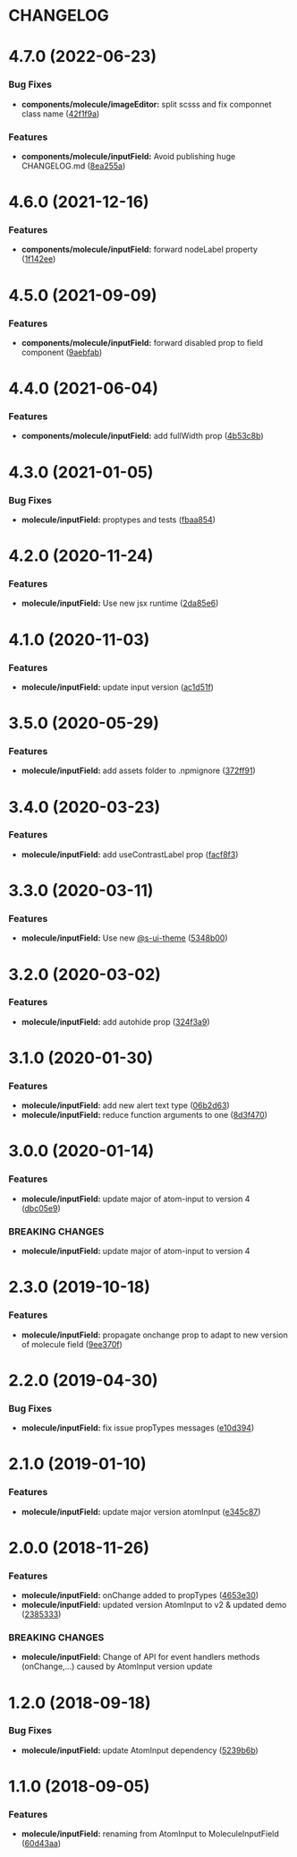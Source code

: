 # CHANGELOG

# 4.7.0 (2022-06-23)


### Bug Fixes

* **components/molecule/imageEditor:** split scsss and fix componnet class name ([42f1f9a](https://github.com/SUI-Components/sui-components/commit/42f1f9a1199db1b553224bb31ba2015e0ad99796))


### Features

* **components/molecule/inputField:** Avoid publishing huge CHANGELOG.md ([8ea255a](https://github.com/SUI-Components/sui-components/commit/8ea255a9cc6c2a0040a836821d41021e46c38745))



# 4.6.0 (2021-12-16)


### Features

* **components/molecule/inputField:** forward nodeLabel property ([1f142ee](https://github.com/SUI-Components/sui-components/commit/1f142ee469619642625d3ea2399b3d6f3c7fddd8))



# 4.5.0 (2021-09-09)


### Features

* **components/molecule/inputField:** forward disabled prop to field component ([9aebfab](https://github.com/SUI-Components/sui-components/commit/9aebfab586bc85a97fa8d20eca2e0a26c41cca1c))



# 4.4.0 (2021-06-04)


### Features

* **components/molecule/inputField:** add fullWidth prop ([4b53c8b](https://github.com/SUI-Components/sui-components/commit/4b53c8b0b31a654c1bba22073252c1ed634ca2ee))



# 4.3.0 (2021-01-05)


### Bug Fixes

* **molecule/inputField:** proptypes and tests ([fbaa854](https://github.com/SUI-Components/sui-components/commit/fbaa854418b8ebd54b8de037a52feb313de0d05a))



# 4.2.0 (2020-11-24)


### Features

* **molecule/inputField:** Use new jsx runtime ([2da85e6](https://github.com/SUI-Components/sui-components/commit/2da85e6cd4fc4321309113fe4a09c6230aff8e8f))



# 4.1.0 (2020-11-03)


### Features

* **molecule/inputField:** update input version ([ac1d51f](https://github.com/SUI-Components/sui-components/commit/ac1d51f1f872b276676feeddeb180c9e42eee577))



# 3.5.0 (2020-05-29)


### Features

* **molecule/inputField:** add assets folder to .npmignore ([372ff91](https://github.com/SUI-Components/sui-components/commit/372ff914c6e15538934fa8e5a21557436f7bfec6))



# 3.4.0 (2020-03-23)


### Features

* **molecule/inputField:** add useContrastLabel prop ([facf8f3](https://github.com/SUI-Components/sui-components/commit/facf8f3879a87f0b893b49a910ad45d4bbdd6daf))



# 3.3.0 (2020-03-11)


### Features

* **molecule/inputField:** Use new [@s-ui-theme](https://github.com/s-ui-theme) ([5348b00](https://github.com/SUI-Components/sui-components/commit/5348b00a6eb5e46f53bcae27fff0944d502d54c3))



# 3.2.0 (2020-03-02)


### Features

* **molecule/inputField:** add autohide prop ([324f3a9](https://github.com/SUI-Components/sui-components/commit/324f3a91d2b3c3adf6b01611ba018d920d2bb78e))



# 3.1.0 (2020-01-30)


### Features

* **molecule/inputField:** add new alert text type ([06b2d63](https://github.com/SUI-Components/sui-components/commit/06b2d63fcc37088f5f8ab554f5c26efbf6b32d76))
* **molecule/inputField:** reduce function arguments to one ([8d3f470](https://github.com/SUI-Components/sui-components/commit/8d3f470055130ac2dd873312bf268202730130a8))



# 3.0.0 (2020-01-14)


### Features

* **molecule/inputField:** update major of atom-input to version 4 ([dbc05e9](https://github.com/SUI-Components/sui-components/commit/dbc05e9cf1a3f85a25c1fdce8c1f5170ec978185))


### BREAKING CHANGES

* **molecule/inputField:** update major of atom-input to version 4



# 2.3.0 (2019-10-18)


### Features

* **molecule/inputField:** propagate onchange prop to adapt to new version of molecule field ([9ee370f](https://github.com/SUI-Components/sui-components/commit/9ee370fc2017688512d9e402434f5a064d5cf727))



# 2.2.0 (2019-04-30)


### Bug Fixes

* **molecule/inputField:** fix issue propTypes messages ([e10d394](https://github.com/SUI-Components/sui-components/commit/e10d39417198519de1d5963e44d19977919a40cc))



# 2.1.0 (2019-01-10)


### Features

* **molecule/inputField:** update major version atomInput ([e345c87](https://github.com/SUI-Components/sui-components/commit/e345c87141f454a50ac5c31ea239919d4d1a2b36))



# 2.0.0 (2018-11-26)


### Features

* **molecule/inputField:** onChange added to propTypes ([4653e30](https://github.com/SUI-Components/sui-components/commit/4653e30d932ba94b25dfb4ed8fb6c59a5ff77e79))
* **molecule/inputField:** updated version AtomInput to v2 & updated demo ([2385333](https://github.com/SUI-Components/sui-components/commit/2385333723342b21b58d2b49f3d8eec7aac067c2))


### BREAKING CHANGES

* **molecule/inputField:** Change of API for event handlers methods (onChange,...) caused by AtomInput version update



# 1.2.0 (2018-09-18)


### Bug Fixes

* **molecule/inputField:** update AtomInput dependency ([5239b6b](https://github.com/SUI-Components/sui-components/commit/5239b6bff8b589c192d3499750a8231486d4d23f))



# 1.1.0 (2018-09-05)


### Features

* **molecule/inputField:** renaming from AtomInput to MoleculeInputField ([60d43aa](https://github.com/SUI-Components/sui-components/commit/60d43aa3dfa1dcd7bcdaa9847d696347f88ef88c))



